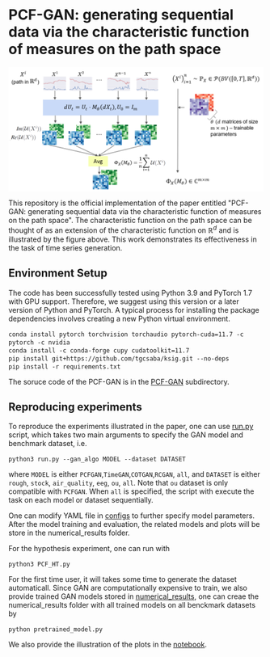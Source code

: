 PCF-GAN: generating sequential data via the characteristic function of measures on the path space
========================================
<p align="center">
<img align="middle" src="./notebooks/PCF_score_plot_v4.png" width="666" />
</p>

This repository is the official implementation of the paper entitled "PCF-GAN: generating sequential data via the characteristic function of measures on the path space". The characteristic function on the path space can be thought of as an extension of the characteristic function on $\mathbb{R}^d$ and is illustrated by the figure above. This work demonstrates its effectiveness in the task of time series generation.  

## Environment Setup
The code has been successfully tested using Python 3.9 and PyTorch 1.7 with GPU support. Therefore, we suggest using this version or a later version of Python and PyTorch. A typical process for installing the package dependencies involves creating a new Python virtual environment.

```console
conda install pytorch torchvision torchaudio pytorch-cuda=11.7 -c pytorch -c nvidia
conda install -c conda-forge cupy cudatoolkit=11.7
pip install git+https://github.com/tgcsaba/ksig.git --no-deps
pip install -r requirements.txt
```
The soruce code of the PCF-GAN is in the [PCF-GAN](src/PCFGAN/) subdirectory.

## Reproducing experiments
 To reproduce the experiments illustrated in the paper, one can use [run.py](run.py) script, which takes two main arguments to specify the GAN model and benchmark dataset, i.e. 
 ```console
 python3 run.py --gan_algo MODEL --dataset DATASET
 ```   
 where `MODEL` is either `PCFGAN`,`TimeGAN`,`COTGAN`,`RCGAN`, `all`, and `DATASET` is either `rough`, `stock`, `air_quality`, `eeg`, `ou`, `all`. Note that `ou` dataset is only compatible with `PCFGAN`. When `all` is specified, the script with execute the task on each model or dataset sequentially.
 
 One can modify YAML file in [configs](configs/) to further specify model parameters. After the model training and evaluation, the related models and plots will be store in the numerical_results folder.

For the hypothesis experiment, one can run with
```console
python3 PCF_HT.py
```
 For the first time user, it will takes some time to generate the dataset automaticall. Since GAN are computationally expensive to train, we also provide trained GAN models stored in [numerical_results](numerical_reuslts.zip), one can creae the numerical_results folder with all trained models on all benckmark datasets by
 ```console
python pretrained_model.py
 ```
 
 We also provide the illustration of the plots in the [notebook](notebooks/numerical.ipynb).
